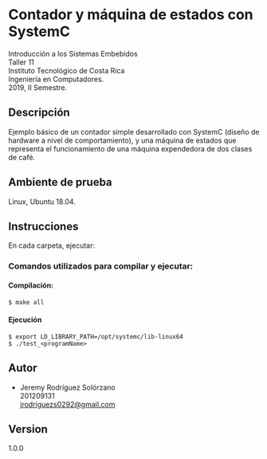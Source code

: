# Contador y máquina de estados con SystemC  
Introducción a los Sistemas Embebidos  
Taller 11  
Instituto Tecnológico de Costa Rica  
Ingeniería en Computadores.   
2019, II Semestre.  

## Descripción
Ejemplo básico de un contador simple desarrollado con SystemC (diseño de hardware a nivel de comportamiento), y una máquina de estados que representa el funcionamiento de una máquina expendedora de dos clases de café.

## Ambiente de prueba
Linux, Ubuntu 18.04.

## Instrucciones
En cada carpeta, ejecutar:  
### Comandos utilizados para compilar y ejecutar:
#### Compilación:
```
$ make all
```
#### Ejecución
```
$ export LD_LIBRARY_PATH=/opt/systemc/lib-linux64
$ ./test_<programName>
```
## Autor
* Jeremy Rodríguez Solórzano  
201209131  
jrodriguezs0292@gmail.com

## Version
1.0.0
